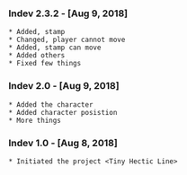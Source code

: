 ### Indev 2.3.2 - [Aug 9, 2018]
    * Added, stamp
    * Changed, player cannot move
    * Added, stamp can move
    * Added others
    * Fixed few things

### Indev 2.0 - [Aug 9, 2018]
    * Added the character
    * Added character posistion
    * More things

### Indev 1.0 - [Aug 8, 2018]
    * Initiated the project <Tiny Hectic Line>

